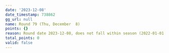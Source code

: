 ```yaml
---
date: '2023-12-08'
date_timestamp: 738862
gg_url: null
name: Round 79 (Thu, December  8)
points: {}
reason: Round date 2023-12-08, does not fall within season (2022-01-01 to 2022-12-30)
total_points: 0
valid: false
---
```

